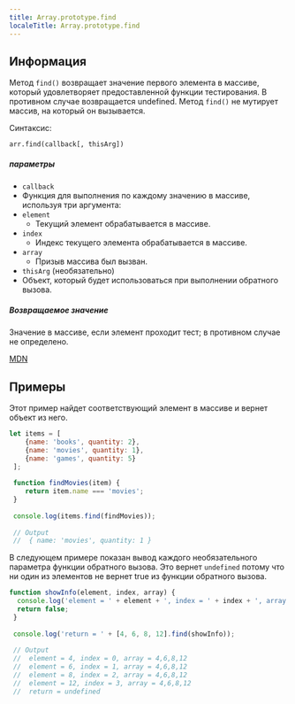 ```yaml
---
title: Array.prototype.find
localeTitle: Array.prototype.find
---
```

## Информация

Метод `find()` возвращает значение первого элемента в массиве, который удовлетворяет предоставленной функции тестирования. В противном случае возвращается undefined. Метод `find()` не мутирует массив, на который он вызывается.

Синтаксис:
```
arr.find(callback[, thisArg]) 
```

##### параметры

*   `callback`
*   Функция для выполнения по каждому значению в массиве, используя три аргумента:
*   `element`
    *   Текущий элемент обрабатывается в массиве.
*   `index`
    *   Индекс текущего элемента обрабатывается в массиве.
*   `array`
    *   Призыв массива был вызван.
*   `thisArg` (необязательно)
*   Объект, который будет использоваться при выполнении обратного вызова.

##### Возвращаемое значение

Значение в массиве, если элемент проходит тест; в противном случае не определено.

[MDN](https://developer.mozilla.org/en-US/docs/Web/JavaScript/Reference/Global_Objects/Array/find)

## Примеры

Этот пример найдет соответствующий элемент в массиве и вернет объект из него.

```javascript
let items = [ 
    {name: 'books', quantity: 2}, 
    {name: 'movies', quantity: 1}, 
    {name: 'games', quantity: 5} 
 ]; 
 
 function findMovies(item) { 
    return item.name === 'movies'; 
 } 
 
 console.log(items.find(findMovies)); 
 
 // Output 
 //  { name: 'movies', quantity: 1 } 
```

В следующем примере показан вывод каждого необязательного параметра функции обратного вызова. Это вернет `undefined` потому что ни один из элементов не вернет true из функции обратного вызова.

```javascript
function showInfo(element, index, array) { 
  console.log('element = ' + element + ', index = ' + index + ', array = ' + array); 
  return false; 
 } 
 
 console.log('return = ' + [4, 6, 8, 12].find(showInfo)); 
 
 // Output 
 //  element = 4, index = 0, array = 4,6,8,12 
 //  element = 6, index = 1, array = 4,6,8,12 
 //  element = 8, index = 2, array = 4,6,8,12 
 //  element = 12, index = 3, array = 4,6,8,12 
 //  return = undefined 

```